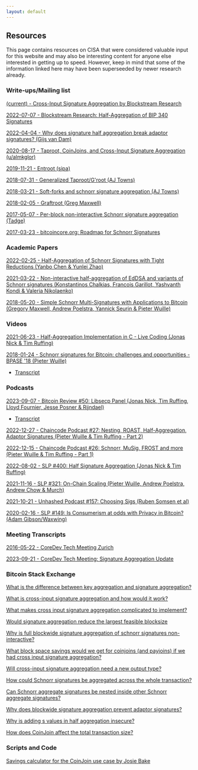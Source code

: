 ```yaml
---
layout: default
---
```


## Resources

This page contains resources on CISA that were considered valuable input for
this website and may also be interesting content for anyone else interested
in getting up to speed. However, keep in mind that some of the information
linked here may have been superseeded by newer research already.

### Write-ups/Mailing list

[(current) - Cross-Input Signature Aggregation by Blockstream Research](https://github.com/BlockstreamResearch/cross-input-aggregation)

[2022-07-07 - Blockstream Research: Half-Aggregation of BIP 340 Signatures](https://blog.blockstream.com/half-aggregation-of-bip-340-signatures/)

[2022-04-04 - Why does signature half aggregation break adaptor signatures? (Gijs van Dam)](https://www.gijsvandam.nl/post/why-does-signature-half-aggregation-break-adaptor-signatures/)

[2020-08-17 - Taproot, CoinJoins, and Cross-Input Signature Aggregation (u/almkglor)](https://www.reddit.com/r/Bitcoin/comments/ibcnsv/taproot_coinjoins_and_crossinput_signature/)

[2019-11-21 - Entroot (sipa)](https://gist.github.com/sipa/ca1502f8465d0d5032d9dd2465f32603)

[2018-07-31 - Generalized Taproot/G'root (AJ Towns)](https://lists.linuxfoundation.org/pipermail/bitcoin-dev/2018-July/016249.html)

[2018-03-21 - Soft-forks and schnorr signature aggregation (AJ Towns)](https://lists.linuxfoundation.org/pipermail/bitcoin-dev/2018-March/015838.html)

[2018-02-05 - Graftroot (Greg Maxwell)](https://lists.linuxfoundation.org/pipermail/bitcoin-dev/2018-February/015700.html)

[2017-05-07 - Per-block non-interactive Schnorr signature aggregation (Tadge)](https://lists.linuxfoundation.org/pipermail/bitcoin-dev/2017-May/014272.html)

[2017-03-23 - bitcoincore.org: Roadmap for Schnorr Signatures](https://bitcoincore.org/en/2017/03/23/schnorr-signature-aggregation/#signature-aggregation)

### Academic Papers

[2022-02-25 - Half-Aggregation of Schnorr Signatures with Tight Reductions (Yanbo Chen & Yunlei Zhao)](https://eprint.iacr.org/2022/222)

[2021-03-22 - Non-interactive half-aggregation of EdDSA and variants of Schnorr signatures (Konstantinos Chalkias, Francois Garillot, Yashvanth Kondi & Valeria Nikolaenko)](https://eprint.iacr.org/2021/350)

[2018-05-20 - Simple Schnorr Multi-Signatures with Applications to Bitcoin (Gregory Maxwell, Andrew Poelstra, Yannick Seurin & Pieter Wuille)](https://eprint.iacr.org/2018/068.pdf)

### Videos

[2021-06-23 - Half-Aggregation Implementation in C - Live Coding (Jonas Nick & Tim Ruffing)](https://www.youtube.com/watch?v=Dns_9jaNPNk)

[2018-01-24 - Schnorr signatures for Bitcoin: challenges and opportunities - BPASE '18 (Pieter Wuille)](https://youtu.be/oTsjMz3DaLs?si=IbJmI5RL1mxhJmeS&t=908)
- [Transcript](https://diyhpl.us/wiki/transcripts/blockchain-protocol-analysis-security-engineering/2018/schnorr-signatures-for-bitcoin-challenges-opportunities/)

### Podcasts

[2023-09-07 - Bitcoin Review #50: Libsecp Panel (Jonas Nick, Tim Ruffing, Lloyd Fournier, Jesse Posner & Rijndael)](https://bitcoin.review/podcast/episode-50/)
- [Transcript](https://btctranscripts.com/bitcoin-review-podcast/libsec-panel/)

[2022-12-27 - Chaincode Podcast #27: Nesting, ROAST, Half-Aggregation, Adaptor Signatures (Pieter Wuille & Tim Ruffing - Part 2)](https://podcast.chaincode.com/2022/12/15/pieter-wuille-tim-ruffing-schnorr-musig-part1)

[2022-12-15 - Chaincode Podcast #26: Schnorr, MuSig, FROST and more (Pieter Wuille & Tim Ruffing - Part 1)](https://podcast.chaincode.com/2022/12/15/pieter-wuille-tim-ruffing-schnorr-musig-part1)

[2022-08-02 - SLP #400: Half Signature Aggregation (Jonas Nick & Tim Ruffing)](https://stephanlivera.com/episode/400/)

[2021-11-16 - SLP #321: On-Chain Scaling (Pieter Wuille, Andrew Poelstra, Andrew Chow & Murch)](https://stephanlivera.com/episode/321/)

[2021-10-21 - Unhashed Podcast #157: Choosing Sigs (Ruben Somsen et al)](https://www.spreaker.com/user/bitcoinpodcasts/unhash-157)

[2020-02-16 - SLP #149: Is Consumerism at odds with Privacy in Bitcoin? (Adam Gibson/Waxwing)](https://stephanlivera.com/episode/149/)

### Meeting Transcripts

[2016-05-22 - CoreDev Tech Meeting Zurich](https://bitcoincore.org/logs/2016-05-zurich-meeting-notes.html)

[2023-09-21 - CoreDev Tech Meeting: Signature Aggregation Update](https://btctranscripts.com/bitcoin-core-dev-tech/2023-09/signature-aggregation/)

### Bitcoin Stack Exchange

[What is the difference between key aggregation and signature aggregation?](https://bitcoin.stackexchange.com/questions/106163/what-is-the-difference-between-key-aggregation-and-signature-aggregation?noredirect=1&lq=1)

[What is cross-input signature aggregation and how would it work?](https://bitcoin.stackexchange.com/questions/106241/what-is-cross-input-signature-aggregation-and-how-would-it-work)

[What makes cross input signature aggregation complicated to implement?](https://bitcoin.stackexchange.com/questions/100216/what-makes-cross-input-signature-aggregation-complicated-to-implement?rq=1)

[Would signature aggregation reduce the largest feasible blocksize](https://bitcoin.stackexchange.com/questions/84168/would-signature-aggregation-reduce-the-largest-feasible-blocksize?rq=1)

[Why is full blockwide signature aggregation of schnorr signatures non-interactive?](https://bitcoin.stackexchange.com/questions/107198/why-is-full-blockwide-signature-aggregation-of-schnorr-signatures-non-interactiv?rq=1)

[What block space savings would we get for coinjoins (and payjoins) if we had cross input signature aggregation?](https://bitcoin.stackexchange.com/questions/106224/what-block-space-savings-would-we-get-for-coinjoins-and-payjoins-if-we-had-cro)

[Will cross-input signature aggregation need a new output type?](https://bitcoin.stackexchange.com/questions/106240/will-cross-input-signature-aggregation-need-a-new-output-type?rq=1)

[How could Schnorr signatures be aggregated across the whole transaction?](https://bitcoin.stackexchange.com/questions/85833/how-could-schnorr-signatures-be-aggregated-across-the-whole-transaction?rq=1)

[Can Schnorr aggregate signatures be nested inside other Schnorr aggregate signatures?](https://bitcoin.stackexchange.com/questions/110862/can-schnorr-aggregate-signatures-be-nested-inside-other-schnorr-aggregate-signat)

[Why does blockwide signature aggregation prevent adaptor signatures?](https://bitcoin.stackexchange.com/questions/107196/why-does-blockwide-signature-aggregation-prevent-adaptor-signatures?rq=1)

[Why is adding s values in half aggregation insecure?](https://bitcoin.stackexchange.com/questions/107199/why-is-adding-s-values-in-half-aggregation-insecure)

[How does CoinJoin affect the total transaction size?](https://bitcoin.stackexchange.com/questions/54296/how-does-coinjoin-affect-the-total-transaction-size)

### Scripts and Code

[Savings calculator for the CoinJoin use case by Josie Bake](https://gist.github.com/josibake/336f8f6cfa55edcfcd74b03c32f69847)
